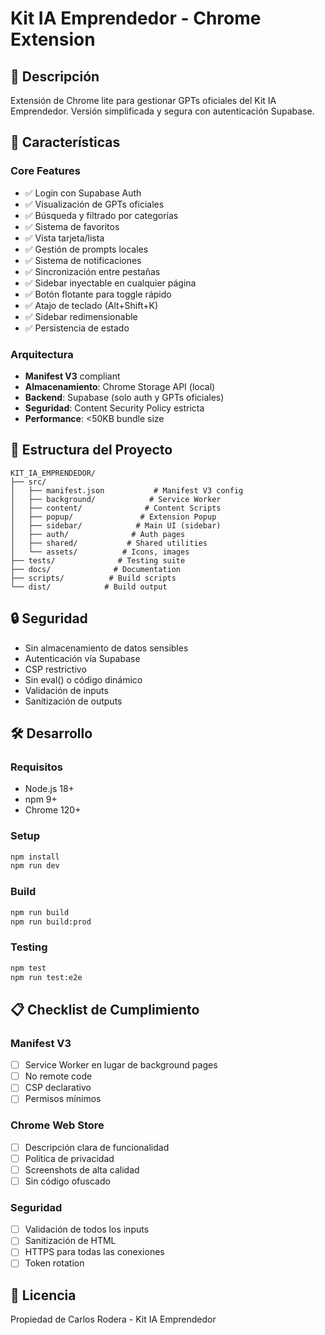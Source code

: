 # Kit IA Emprendedor - Chrome Extension

## 🎯 Descripción
Extensión de Chrome lite para gestionar GPTs oficiales del Kit IA Emprendedor. Versión simplificada y segura con autenticación Supabase.

## 🚀 Características

### Core Features
- ✅ Login con Supabase Auth
- ✅ Visualización de GPTs oficiales
- ✅ Búsqueda y filtrado por categorías
- ✅ Sistema de favoritos
- ✅ Vista tarjeta/lista
- ✅ Gestión de prompts locales
- ✅ Sistema de notificaciones
- ✅ Sincronización entre pestañas
- ✅ Sidebar inyectable en cualquier página
- ✅ Botón flotante para toggle rápido
- ✅ Atajo de teclado (Alt+Shift+K)
- ✅ Sidebar redimensionable
- ✅ Persistencia de estado

### Arquitectura
- **Manifest V3** compliant
- **Almacenamiento**: Chrome Storage API (local)
- **Backend**: Supabase (solo auth y GPTs oficiales)
- **Seguridad**: Content Security Policy estricta
- **Performance**: <50KB bundle size

## 📁 Estructura del Proyecto

```
KIT_IA_EMPRENDEDOR/
├── src/
│   ├── manifest.json           # Manifest V3 config
│   ├── background/            # Service Worker
│   ├── content/              # Content Scripts
│   ├── popup/               # Extension Popup
│   ├── sidebar/            # Main UI (sidebar)
│   ├── auth/              # Auth pages
│   ├── shared/           # Shared utilities
│   └── assets/          # Icons, images
├── tests/              # Testing suite
├── docs/              # Documentation
├── scripts/          # Build scripts
└── dist/            # Build output
```

## 🔒 Seguridad

- Sin almacenamiento de datos sensibles
- Autenticación vía Supabase
- CSP restrictivo
- Sin eval() o código dinámico
- Validación de inputs
- Sanitización de outputs

## 🛠️ Desarrollo

### Requisitos
- Node.js 18+
- npm 9+
- Chrome 120+

### Setup
```bash
npm install
npm run dev
```

### Build
```bash
npm run build
npm run build:prod
```

### Testing
```bash
npm test
npm run test:e2e
```

## 📋 Checklist de Cumplimiento

### Manifest V3
- [ ] Service Worker en lugar de background pages
- [ ] No remote code
- [ ] CSP declarativo
- [ ] Permisos mínimos

### Chrome Web Store
- [ ] Descripción clara de funcionalidad
- [ ] Política de privacidad
- [ ] Screenshots de alta calidad
- [ ] Sin código ofuscado

### Seguridad
- [ ] Validación de todos los inputs
- [ ] Sanitización de HTML
- [ ] HTTPS para todas las conexiones
- [ ] Token rotation

## 📄 Licencia
Propiedad de Carlos Rodera - Kit IA Emprendedor